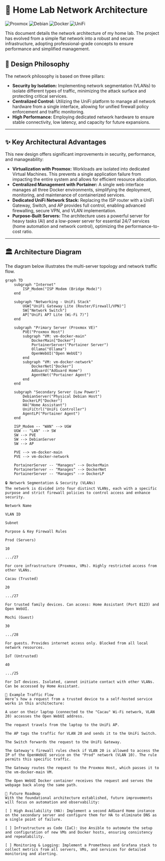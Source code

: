 # 🚀 Home Lab Network Architecture
![Proxmox](https://img.shields.io/badge/Proxmox-E52F5A?style=for-the-badge&logo=proxmox&logoColor=white)
![Debian](https://img.shields.io/badge/Debian-A81D33?style=for-the-badge&logo=debian&logoColor=white)
![Docker](https://img.shields.io/badge/Docker-2496ED?style=for-the-badge&logo=docker&logoColor=white)
![UniFi](https://img.shields.io/badge/UniFi-0056B3?style=for-the-badge&logo=ubiquiti&logoColor=white)

This document details the network architecture of my home lab. The project has evolved from a simple flat network into a robust and secure infrastructure, adopting professional-grade concepts to ensure performance and simplified management.

## 🎯 Design Philosophy

The network philosophy is based on three pillars:

* **Security by Isolation:** Implementing network segmentation (VLANs) to isolate different types of traffic, minimizing the attack surface and protecting critical services.
* **Centralized Control:** Utilizing the UniFi platform to manage all network hardware from a single interface, allowing for unified firewall policy enforcement and traffic monitoring.
* **High Performance:** Employing dedicated network hardware to ensure stable connectivity, low latency, and capacity for future expansions.

---

## ✨ Key Architectural Advantages

This new design offers significant improvements in security, performance, and manageability:

* **Virtualization with Proxmox:** Workloads are isolated into dedicated Virtual Machines. This prevents a single application failure from impacting the entire system and allows for efficient resource allocation.
* **Centralized Management with Portainer:** A single web interface manages all three Docker environments, simplifying the deployment, monitoring, and maintenance of containerized services.
* **Dedicated UniFi Network Stack:** Replacing the ISP router with a UniFi Gateway, Switch, and AP provides full control, enabling advanced firewalling, secure VPN, and VLAN implementation.
* **Purpose-Built Servers:** The architecture uses a powerful server for heavy tasks (AI) and a low-power server for essential 24/7 services (home automation and network control), optimizing the performance-to-cost ratio.

---

## 🏛️ Architecture Diagram

The diagram below illustrates the multi-server topology and network traffic flow.

```mermaid
graph TD
    subgraph "Internet"
        ISP_Modem("ISP Modem (Bridge Mode)")
    end

    subgraph "Networking - UniFi Stack"
        UGW["UniFi Gateway Lite (Router/Firewall/VPN)"]
        SW["Network Switch"]
        AP["UniFi AP7 Lite (Wi-Fi 7)"]
    end

    subgraph "Primary Server (Proxmox VE)"
        PVE("Proxmox Host")
        subgraph "VM: vm-docker-main"
            DockerMain["Docker"]
            PortainerServer("Portainer Server")
            Ollama("Ollama")
            OpenWebUI("Open WebUI")
        end
        subgraph "VM: vm-docker-network"
            DockerNet["Docker"]
            AdGuard("AdGuard Home")
            AgentNet("Portainer Agent")
        end
    end

    subgraph "Secondary Server (Low Power)"
        DebianServer("Physical Debian Host")
        DockerLP["Docker"]
        HA("Home Assistant")
        UniFiCtrl("UniFi Controller")
        AgentLP("Portainer Agent")
    end

    ISP_Modem -- "WAN" --> UGW
    UGW -- "LAN" --> SW
    SW --> PVE
    SW --> DebianServer
    SW --> AP

    PVE --> vm-docker-main
    PVE --> vm-docker-network

    PortainerServer -- "Manages" --> DockerMain
    PortainerServer -- "Manages" --> DockerNet
    PortainerServer -- "Manages" --> DockerLP

🔒 Network Segmentation & Security (VLANs)
The network is divided into four distinct VLANs, each with a specific purpose and strict firewall policies to control access and enhance security.

Network Name

VLAN ID

Subnet

Purpose & Key Firewall Rules

Prod (Servers)

10

.../27

For core infrastructure (Proxmox, VMs). Highly restricted access from other VLANs.

Cacau (Trusted)

20

.../27

For trusted family devices. Can access: Home Assistant (Port 8123) and Open WebUI.

Mochi (Guest)

30

.../28

For guests. Provides internet access only. Blocked from all local network resources.

IoT (Untrusted)

40

.../25

For IoT devices. Isolated, cannot initiate contact with other VLANs. Can be accessed by Home Assistant.

🚦 Example Traffic Flow
Here’s how a request from a trusted device to a self-hosted service works in this architecture:

A user on their laptop (connected to the "Cacau" Wi-Fi network, VLAN 20) accesses the Open WebUI address.

The request travels from the laptop to the UniFi AP.

The AP tags the traffic for VLAN 20 and sends it to the UniFi Switch.

The Switch forwards the request to the UniFi Gateway.

The Gateway's firewall rules check if VLAN 20 is allowed to access the IP of the OpenWebUI service on the "Prod" network (VLAN 10). The rule permits this specific traffic.

The Gateway routes the request to the Proxmox Host, which passes it to the vm-docker-main VM.

The Open WebUI Docker container receives the request and serves the webpage back along the same path.

🚀 Future Roadmap
With the foundational architecture established, future improvements will focus on automation and observability:

[ ] High Availability (HA): Implement a second AdGuard Home instance on the secondary server and configure them for HA to eliminate DNS as a single point of failure.

[ ] Infrastructure as Code (IaC): Use Ansible to automate the setup and configuration of new VMs and Docker hosts, ensuring consistency and repeatability.

[ ] Monitoring & Logging: Implement a Prometheus and Grafana stack to collect metrics from all servers, VMs, and services for detailed monitoring and alerting.    